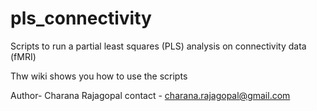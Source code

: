 # pls_connectivity
Scripts to run a partial least squares (PLS) analysis on connectivity data (fMRI)

Thw wiki shows you how to use the scripts 

Author- Charana Rajagopal
contact - charana.rajagopal@gmail.com
